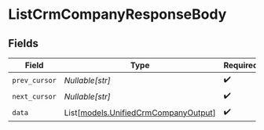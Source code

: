 # ListCrmCompanyResponseBody


## Fields

| Field                                                                        | Type                                                                         | Required                                                                     | Description                                                                  |
| ---------------------------------------------------------------------------- | ---------------------------------------------------------------------------- | ---------------------------------------------------------------------------- | ---------------------------------------------------------------------------- |
| `prev_cursor`                                                                | *Nullable[str]*                                                              | :heavy_check_mark:                                                           | N/A                                                                          |
| `next_cursor`                                                                | *Nullable[str]*                                                              | :heavy_check_mark:                                                           | N/A                                                                          |
| `data`                                                                       | List[[models.UnifiedCrmCompanyOutput](../models/unifiedcrmcompanyoutput.md)] | :heavy_check_mark:                                                           | N/A                                                                          |